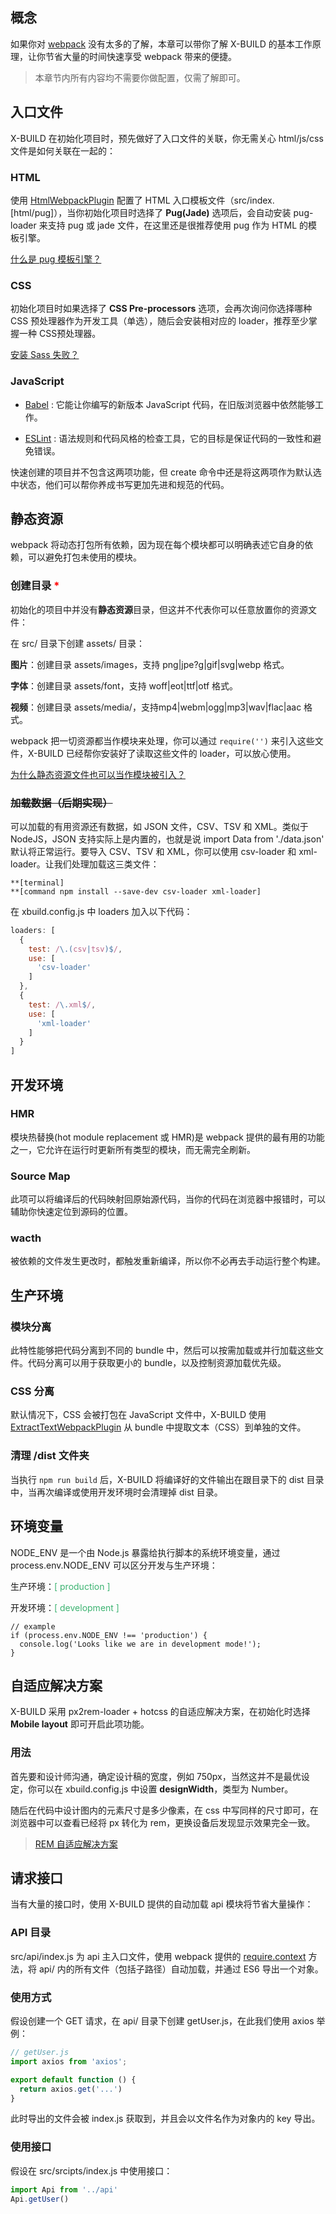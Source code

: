 ## 概念

如果你对 [webpack](https://webpack.docschina.org/concepts/) 没有太多的了解，本章可以带你了解 X-BUILD 的基本工作原理，让你节省大量的时间快速享受 webpack 带来的便捷。

> 本章节内所有内容均不需要你做配置，仅需了解即可。

## 入口文件

X-BUILD 在初始化项目时，预先做好了入口文件的关联，你无需关心 html/js/css 文件是如何关联在一起的：

### HTML

使用 [HtmlWebpackPlugin](https://webpack.docschina.org/plugins/html-webpack-plugin) 配置了 HTML 入口模板文件（src/index.[html/pug]），当你初始化项目时选择了 **Pug(Jade)** 选项后，会自动安装 pug-loader 来支持 pug 或 jade 文件，在这里还是很推荐使用 pug 作为 HTML 的模板引擎。

[什么是 pug 模板引擎？](https://pug.bootcss.com/api/getting-started.html)

### CSS

初始化项目时如果选择了 **CSS Pre-processors** 选项，会再次询问你选择哪种 CSS 预处理器作为开发工具（单选），随后会安装相对应的 loader，推荐至少掌握一种 CSS预处理器。

[安装 Sass 失败？](https://segmentfault.com/a/1190000010984731)

### JavaScript

- [Babel](https://www.babeljs.cn/) : 它能让你编写的新版本 JavaScript 代码，在旧版浏览器中依然能够工作。

- [ESLint](https://cn.eslint.org/) : 语法规则和代码风格的检查工具，它的目标是保证代码的一致性和避免错误。

快速创建的项目并不包含这两项功能，但 create 命令中还是将这两项作为默认选中状态，他们可以帮你养成书写更加先进和规范的代码。

## 静态资源

webpack 将动态打包所有依赖，因为现在每个模块都可以明确表述它自身的依赖，可以避免打包未使用的模块。

### 创建目录 <font color=red>*</font> 

初始化的项目中并没有**静态资源**目录，但这并不代表你可以任意放置你的资源文件：

在 src/ 目录下创建 assets/ 目录：

**图片**：创建目录 assets/images，支持 png|jpe?g|gif|svg|webp 格式。

**字体**：创建目录 assets/font，支持 woff|eot|ttf|otf 格式。

**视频**：创建目录 assets/media/，支持mp4|webm|ogg|mp3|wav|flac|aac 格式。

webpack 把一切资源都当作模块来处理，你可以通过 `require('')` 来引入这些文件，X-BUILD 已经帮你安装好了读取这些文件的 loader，可以放心使用。

[为什么静态资源文件也可以当作模块被引入？](https://webpack.docschina.org/loaders/file-loader)

### ~~加载数据（后期实现）~~

可以加载的有用资源还有数据，如 JSON 文件，CSV、TSV 和 XML。类似于 NodeJS，JSON 支持实际上是内置的，也就是说 import Data from './data.json' 默认将正常运行。要导入 CSV、TSV 和 XML，你可以使用 csv-loader 和 xml-loader。让我们处理加载这三类文件：

```
**[terminal]
**[command npm install --save-dev csv-loader xml-loader]
```

在 xbuild.config.js 中 loaders 加入以下代码：

```javascript
loaders: [
  {
    test: /\.(csv|tsv)$/,
    use: [
      'csv-loader'
    ]
  },
  {
    test: /\.xml$/,
    use: [
      'xml-loader'
    ]
  }
]
```

## 开发环境

### HMR

模块热替换(hot module replacement 或 HMR)是 webpack 提供的最有用的功能之一，它允许在运行时更新所有类型的模块，而无需完全刷新。

### Source Map

此项可以将编译后的代码映射回原始源代码，当你的代码在浏览器中报错时，可以辅助你快速定位到源码的位置。

### wacth

被依赖的文件发生更改时，都触发重新编译，所以你不必再去手动运行整个构建。

## 生产环境

### 模块分离

此特性能够把代码分离到不同的 bundle 中，然后可以按需加载或并行加载这些文件。代码分离可以用于获取更小的 bundle，以及控制资源加载优先级。

### CSS 分离

默认情况下，CSS 会被打包在 JavaScript 文件中，X-BUILD 使用 [ExtractTextWebpackPlugin](https://webpack.docschina.org/plugins/extract-text-webpack-plugin) 从 bundle 中提取文本（CSS）到单独的文件。

### 清理 /dist 文件夹

当执行 `npm run build` 后，X-BUILD 将编译好的文件输出在跟目录下的 dist 目录中，当再次编译或使用开发环境时会清理掉 dist 目录。

## 环境变量

NODE_ENV 是一个由 Node.js 暴露给执行脚本的系统环境变量，通过 process.env.NODE_ENV 可以区分开发与生产环境：

生产环境：<font color=MediumSeaGreen>[ production ]</font> 

开发环境：<font color=MediumSeaGreen>[ development ]</font>

```
// example
if (process.env.NODE_ENV !== 'production') {
  console.log('Looks like we are in development mode!');
}
```

## 自适应解决方案

X-BUILD 采用 px2rem-loader + hotcss 的自适应解决方案，在初始化时选择 **Mobile layout** 即可开启此项功能。

### 用法

首先要和设计师沟通，确定设计稿的宽度，例如 750px，当然这并不是最优设定，你可以在 xbuild.config.js 中设置 **designWidth**，类型为 Number。

随后在代码中设计图内的元素尺寸是多少像素，在 css 中写同样的尺寸即可，在浏览器中可以查看已经将 px 转化为 rem，更换设备后发现显示效果完全一致。

> [REM 自适应解决方案](https://juejin.im/post/5ad9a694f265da0b7a203f9b)

## 请求接口

当有大量的接口时，使用 X-BUILD 提供的自动加载 api 模块将节省大量操作：

### API 目录

src/api/index.js 为 api 主入口文件，使用 webpack 提供的 [require.context](https://webpack.docschina.org/guides/dependency-management/#require-context) 方法，将 api/ 内的所有文件（包括子路径）自动加载，并通过 ES6 导出一个对象。

### 使用方式

假设创建一个 GET 请求，在 api/ 目录下创建 getUser.js，在此我们使用 axios 举例：

```JavaScript 
// getUser.js
import axios from 'axios';

export default function () {
  return axios.get('...')
}
```

此时导出的文件会被 index.js 获取到，并且会以文件名作为对象内的 key 导出。

### 使用接口

假设在 src/srcipts/index.js 中使用接口：

```JavaScript
import Api from '../api'
Api.getUser()
```